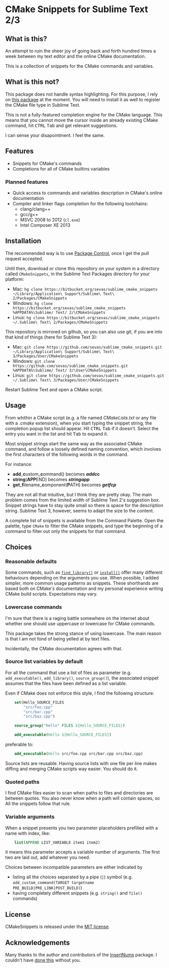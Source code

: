 
# CMake Snippets for Sublime Text 2/3 

## What is this?

An attempt to ruin the sheer joy of going back and forth hundred times a week between my text editor and the online CMake documentation.

This is a collection of snippets for the CMake commands and variables.

## What is this not?

This package does not handle syntax highlighting. For this purpose, I rely on [this package](https://github.com/jcowgar/CMake-Sublime-Package) at the moment. You will need to install it as well to register the CMake file type in Sublime Text.

This is not a fully-featured completion engine for the CMake language. This means that you cannot move the cursor inside an already existing CMake command, hit <kbd>CTRL</kbd> <kbd>Tab</kbd> and get relevant suggestions. 

I can sense your disapointment. I feel the same.


## Features

- Snippets for CMake's commands
- Completions for all of CMake builtins variables 

### Planned features

- Quick access to commands and variables description in CMake's online documentation
- Compiler and linker flags completion for the following toolchains:
    - clang/clang++
    - gcc/g++
    - MSVC 2008 to 2012 (``cl.exe``)
    - Intel Composer XE 2013


## Installation

The recommended way is to use [Package Control][wbond], once I get the pull request accepted. 

Until then, download or clone this repository on your system in a directory called ``CMakeSnippets``, in the Sublime Text Packages directory for your platform:

- Mac: ``hg clone https://bitbucket.org/sevas/sublime_cmake_snippets ~/Library/Application\ Support/Sublime\ Text\ 2/Packages/CMakeSnippets``
- Windows: ``hg clone https://bitbucket.org/sevas/sublime_cmake_snippets %APPDATA%\Sublime/ Text/ 2/\CMakeSnippets``
- Linux: ``hg clone https://bitbucket.org/sevas/sublime_cmake_snippets ~/.Sublime\ Text\ 2/Packages/CMakeSnippets``

This repository is mirrored on github, so you can also use git, if you are into that kind of things (here for Sublime Text 3):

- Mac: ``git clone https://github.com/sevas/sublime_cmake_snippets.git ~/Library/Application\ Support/Sublime\ Text\ 3/Packages/User/CMakeSnippets``
- Windows: ``git clone https://github.com/sevas/sublime_cmake_snippets.git %APPDATA%\Sublime/ Text/ 3/\User\CMakeSnippets``
- Linux: ``git clone https://github.com/sevas/sublime_cmake_snippets.git ~/.Sublime\ Text\ 3/Packages/User/CMakeSnippets``


Restart Sublime Text and open a CMake script.


## Usage

From whithin a CMake script (e.g. a file named *CMakeLists.txt* or any file with a *.cmake* extension), when you start typing the snippet string, the completion popup list should appear. Hit <kbd>CTRL</kbd> <kbd>Tab</kbd> if it doesn't. Select the entry you want in the list and hit <kbd>Tab</kbd> to expand it. 

Most snippet strings start the same way as the associated CMake command, and follow a loosely defined naming convention, which involves the first characters of the following words in the command. 

For instance:

- **add**\_**c**ustom\_**c**ommand() becomes _**addcc**_
- **string**(**APP**END) becomes _**stringapp**_
- **get**\_**f**ilename\_**c**omponent(**P**ATH) becomes _**getfcp**_

They are not all that intuitive, but I think they are pretty okay.
The main problem comes from the limited width of Sublime Text 2's suggestion box. Snippet strings have to stay quite small so there is space for the description string. Sublime Text 3, however, seems to adapt the size to the content.

A complete list of snippets is available from the Command Palette. Open the palette, type ``CMake`` to filter the CMake snippets, and type the beginning of a command to filter out only the snippets for that command. 


## Choices

### Reasonable defaults

Some commands, such as [``find_library()``](http://www.cmake.org/cmake/help/v2.8.12/cmake.html#command:find_library) or [``install()``](http://www.cmake.org/cmake/help/v2.8.12/cmake.html#command:install) offer many different behaviours depending on the arguments you use. When possible, I added simpler, more common usage patterns as snippets. These shorthands are based both on CMake's documentation and my personal experience writing CMake build scripts. Expectations may vary.



### Lowercase commands

I'm sure that there is a raging battle somewhere on the internet about whether one should use uppercase or lowercase for CMake commands. 

This package takes the strong stance of using lowercase. The main reason is that I am not fond of being yelled at by text files. 

Incidentally, the CMake documentation agrees with that.

### Source list variables by default

For all the command that use a list of files as parameter (e.g. ``add_executable()``, ``add_library()``, ``source_group()``), the associated snippet assumes that the files have been defined as a list variable. 

Even if CMake does not enforce this style, I find the following structure:

```CMake
    set(Hello_SOURCE_FILES 
        "src/foo.cpp" 
        "src/bar.cpp" 
        "src/baz.cpp")

    source_group("hello" FILES ${Hello_SOURCE_FILES})

    add_executable(Hello ${Hello_SOURCE_FILES})
```

preferable to:

```CMake
    add_executable(Hello src/foo.cpp src/bar.cpp src/baz.cpp)
```

Source lists are reusable. Having source lists with one file per line makes
diffing and merging CMake scripts way easier. You should do it.


### Quoted paths

I find CMake files easier to scan when paths to files and directories are between quotes. You also never know when a path will contain spaces, so 
All the snippets follow that rule.

### Variable arguments

When a snippet presents you two parameter placeholders prefilled with a name with index, like:

```CMake
    list(APPEND LIST_VARIABLE item1 item2)
```

it means this parameter accepts a variable number of arguments. The first two are laid out, add whatever you need.

Choices between incompatible parameters are either indicated by 

- listing all the choices separated by a pipe (``|``) symbol (e.g. ``add_custom_command(TARGET targetname PRE_BUILD|PRE_LINK|POST_BUILD)``)
- having completely different snippets (e.g. ``string()`` and ``file()`` commands)

## License

CMakeSnippets is released under the [MIT license][opensource]. 



## Acknowledgements

Many thanks to the author and contributors of the [InsertNums][insertnums] package. I couldn't have [done this][happynumbering] without you.


[wbond]: http://wbond.net/sublime_packages/package_control
[insertnums]: https://github.com/jbrooksuk/InsertNums
[opensource]: http://www.opensource.org/licenses/MIT
[happynumbering]: https://bitbucket.org/sevas/sublime_cmake_snippets/src/b827bbd909fc15d8fa956061fb517541d9a433b5/snippets/find_package_allopts.sublime-snippet?at=default
